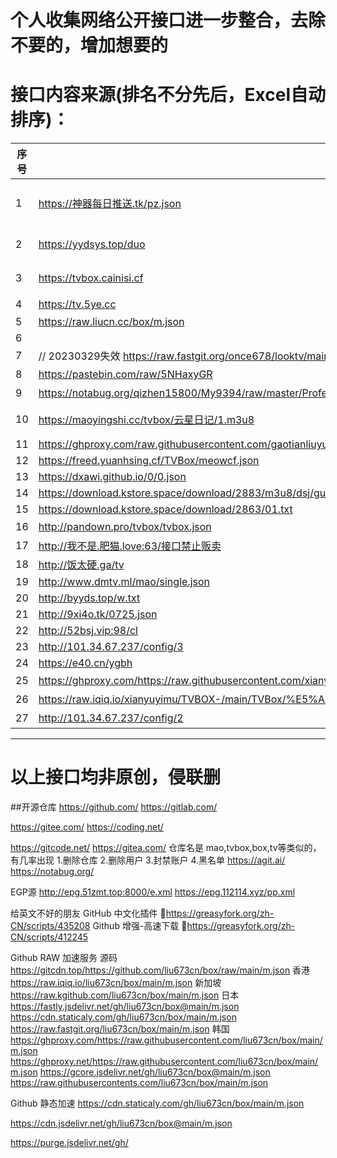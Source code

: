 # 个人收集网络公开接口进一步整合，去除不要的，增加想要的
# 接口内容来源(排名不分先后，Excel自动排序)：

| 序号 | 地址 | spider | 备注 |
|----|----|--------|----|
|  1  | https://神器每日推送.tk/pz.json |  无  | 神器精选（无法获取源文件） |
|   2 | https://yydsys.top/duo |   无    | 大聪明（无法获取源文件） |
|  3  |  https://tvbox.cainisi.cf  |   无    |  菜妮丝（无法获取源文件）  |
|   4 |  https://tv.5ye.cc  |   http://ftp6284928.host108.abeiyun.cn/jar/tvbox.txt     |  2哈社区  |
|   5 |  https://raw.liucn.cc/box/m.json  |   https://raw.liucn.cc/box/sub/jar/2212.jar     |    |
|  6  |  
|   7 |  // 20230329失效 https://raw.fastgit.org/once678/looktv/main/tvbox8.json |    https://shadowchiu369.github.io/TVBox/jar/sc.jar    |    |
|  8  |   https://pastebin.com/raw/5NHaxyGR |   https://ghproxy.com/https://raw.githubusercontent.com/FongMi/CatVodSpider/main/jar/custom_spider.jar     |  源自FongMi  |
|   9 |  https://notabug.org/qizhen15800/My9394/raw/master/ProfessionalEdition.m3u8  |    https://notabug.org/qizhen15800/My9394/raw/master/jar/不良帅.txt    | 不良帅   |
|  10  |  https://maoyingshi.cc/tvbox/云星日记/1.m3u8  |        | 云星日记 经常更新  |
|  11  |  https://ghproxy.com/raw.githubusercontent.com/gaotianliuyun/gao/master/js.json  |        |  gaotianliuyun  |
|  12  |  https://freed.yuanhsing.cf/TVBox/meowcf.json  |        |    |
|  13  |  https://dxawi.github.io/0/0.json  |        |  dxawi  |
|  14  |  https://download.kstore.space/download/2883/m3u8/dsj/guochan/mp1/1.m3u8  |        |    |
|  15  |  https://download.kstore.space/download/2863/01.txt  |        |    |
|  16  | http://pandown.pro/tvbox/tvbox.json   |    |巧技|
|  17  |  http://我不是.肥猫.love:63/接口禁止贩卖  |    |  肥猫  |
|  18  |  http://饭太硬.ga/tv  |    |  饭太硬  |
|19|http://www.dmtv.ml/mao/single.json|http://www.dmtv.ml/mao/jar/dmtv.jar||
|20|http://byyds.top/w.txt|https://download.kstore.space/download/3376/1128.jar||
|21|http://9xi4o.tk/0725.json|http://9xi4o.tk/0925.jar||
|22|http://52bsj.vip:98/cl|https://jihulab.com/ygbh1/box/-/raw/main/JAR/spider.jar||
|23|http://101.34.67.237/config/3|http://101.34.67.237/files/custom_spider_tang.jar||
|24|https://e40.cn/ygbh|||
|25|https://ghproxy.com/https://raw.githubusercontent.com/xianyuyimu/TVBOX-/main/TVBox/%E4%B8%80%E6%9C%A8%E8%87%AA%E7%94%A8.json||一木|
|26|https://raw.iqiq.io/xianyuyimu/TVBOX-/main/TVBox/%E5%A4%87%E7%94%A8.json||一木|
|27|http://101.34.67.237/config/2|小雅|

--------------------------------------------

# 以上接口均非原创，侵联删

##开源仓库
https://github.com/
https://gitlab.com/

https://gitee.com/
https://coding.net/

https://gitcode.net/
https://gitea.com/ 仓库名是 mao,tvbox,box,tv等类似的，有几率出现 1.删除仓库 2.删除用户 3.封禁账户 4.黑名单
https://agit.ai/
https://notabug.org/

EGP源
http://epg.51zmt.top:8000/e.xml
https://epg.112114.xyz/pp.xml

给英文不好的朋友
GitHub 中文化插件 🔰https://greasyfork.org/zh-CN/scripts/435208
Github 增强-高速下载 🔰https://greasyfork.org/zh-CN/scripts/412245

Github RAW 加速服务
源码 https://gitcdn.top/https://github.com/liu673cn/box/raw/main/m.json
香港 https://raw.iqiq.io/liu673cn/box/main/m.json
新加坡 https://raw.kgithub.com/liu673cn/box/main/m.json
日本
https://fastly.jsdelivr.net/gh/liu673cn/box@main/m.json
https://cdn.staticaly.com/gh/liu673cn/box/main/m.json
https://raw.fastgit.org/liu673cn/box/main/m.json
韩国
https://ghproxy.com/https://raw.githubusercontent.com/liu673cn/box/main/m.json
https://ghproxy.net/https://raw.githubusercontent.com/liu673cn/box/main/m.json
https://gcore.jsdelivr.net/gh/liu673cn/box@main/m.json
https://raw.githubusercontents.com/liu673cn/box/main/m.json

Github 静态加速
https://cdn.staticaly.com/gh/liu673cn/box/main/m.json

https://cdn.jsdelivr.net/gh/liu673cn/box@main/m.json

https://purge.jsdelivr.net/gh/
